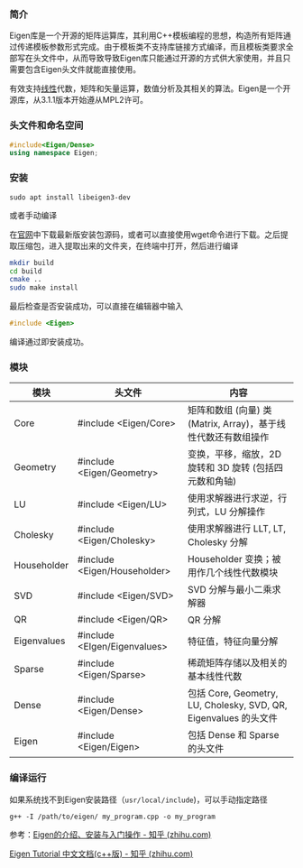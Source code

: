 ### 简介

Eigen库是一个开源的矩阵运算库，其利用C++模板编程的思想，构造所有矩阵通过传递模板参数形式完成。由于模板类不支持库链接方式编译，而且模板类要求全部写在头文件中，从而导致导致Eigen库只能通过开源的方式供大家使用，并且只需要包含Eigen头文件就能直接使用。

有效支持[线性](https://so.csdn.net/so/search?q=线性&spm=1001.2101.3001.7020)代数，矩阵和矢量运算，数值分析及其相关的算法。Eigen是一个开源库，从3.1.1版本开始遵从MPL2许可。

### 头文件和命名空间

```C++
#include<Eigen/Dense>
using namespace Eigen;
```

### 安装

```shell
sudo apt install libeigen3-dev
```

或者手动编译

在[官网]([Eigen](https://link.zhihu.com/?target=http%3A//eigen.tuxfamily.org/index.php%3Ftitle%3DMain_Page))中下载最新版安装包源码，或者可以直接使用wget命令进行下载。之后提取压缩包，进入提取出来的文件夹，在终端中打开，然后进行编译

```bash
mkdir build
cd build
cmake ..
sudo make install
```

最后检查是否安装成功，可以直接在编辑器中输入

```cpp
#include <Eigen>
```

编译通过即安装成功。

### 模块

| 模块        | 头文件                       | 内容                                                         |
| ----------- | ---------------------------- | ------------------------------------------------------------ |
| Core        | #include <Eigen/Core>        | 矩阵和数组 (向量) 类 (Matrix, Array)，基于线性代数还有数组操作 |
| Geometry    | #include <Eigen/Geometry>    | 变换，平移，缩放，2D 旋转和 3D 旋转 (包括四元数和角轴)       |
| LU          | #include <Eigen/LU>          | 使用求解器进行求逆，行列式，LU 分解操作                      |
| Cholesky    | #include <Eigen/Cholesky>    | 使用求解器进行 LLT, LT, Cholesky 分解                        |
| Householder | #include <Eigen/Householder> | Householder 变换；被用作几个线性代数模块                     |
| SVD         | #include <Eigen/SVD>         | SVD 分解与最小二乘求解器                                     |
| QR          | #include <Eigen/QR>          | QR 分解                                                      |
| Eigenvalues | #include <EIgen/Eigenvalues> | 特征值，特征向量分解                                         |
| Sparse      | #include <Eigen/Sparse>      | 稀疏矩阵存储以及相关的基本线性代数                           |
| Dense       | #include <Eigen/Dense>       | 包括 Core, Geometry, LU, Cholesky, SVD, QR, Eigenvalues 的头文件 |
| Eigen       | #include <Eigen/Eigen>       | 包括 Dense 和 Sparse 的头文件                                |

### 编译运行

如果系统找不到Eigen安装路径（`usr/local/include`)，可以手动指定路径

```shell
g++ -I /path/to/eigen/ my_program.cpp -o my_program
```



参考：[Eigen的介绍、安装与入门操作 - 知乎 (zhihu.com)](https://zhuanlan.zhihu.com/p/462494086)

[Eigen Tutorial 中文文档(c++版) - 知乎 (zhihu.com)](https://zhuanlan.zhihu.com/p/87613088)